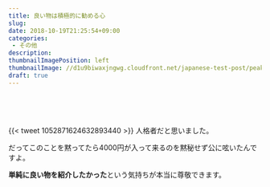 ```yaml
---
title: 良い物は積極的に勧める心
slug: 
date: 2018-10-19T21:25:54+09:00
categories: 
 - その他
description: 
thumbnailImagePosition: left
thumbnailImage: //d1u9biwaxjngwg.cloudfront.net/japanese-test-post/peak-140.jpg
draft: true
---
```


<!--more-->

&nbsp;

&nbsp;

{{< tweet 1052871624632893440 >}}
人格者だと思いました。

だってこのことを黙ってたら4000円が入って来るのを黙秘せず公に呟いたんですよ。

<strong>単純に良い物を紹介したかった</strong>という気持ちが本当に尊敬できます。

&nbsp;
